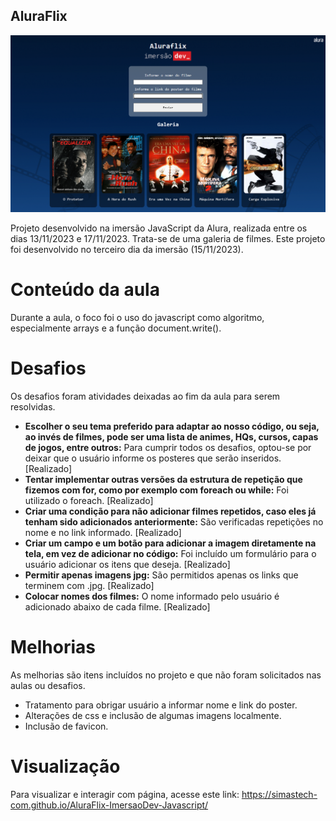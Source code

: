 ## AluraFlix

<img src="https://github.com/simastech-com/AluraFlix-ImersaoDev-Javascript/blob/main/img/splash.png" width="600">

Projeto desenvolvido na imersão JavaScript da Alura, realizada entre os dias 13/11/2023 e 17/11/2023. Trata-se de uma galeria de filmes. Este projeto foi desenvolvido no terceiro dia da imersão (15/11/2023).

# Conteúdo da aula
Durante a aula, o foco foi o uso do javascript como algoritmo, especialmente arrays e a função document.write().

# Desafios
Os desafios foram atividades deixadas ao fim da aula para serem resolvidas.

<ul>
    <li><b>Escolher o seu tema preferido para adaptar ao nosso código, ou seja, ao invés de filmes, pode ser uma lista de animes, HQs, cursos, capas de jogos, entre outros:</b> Para cumprir todos os desafios, optou-se por deixar que o usuário informe os posteres que serão inseridos. [Realizado]</li>
    <li><b>Tentar implementar outras versões da estrutura de repetição que fizemos com for, como por exemplo com foreach ou while:</b> Foi utilizado o foreach. [Realizado]</li>
    <li><b>Criar uma condição para não adicionar filmes repetidos, caso eles já tenham sido adicionados anteriormente:</b> São verificadas repetições no nome e no link informado. [Realizado]</li>
    <li><b>Criar um campo e um botão para adicionar a imagem diretamente na tela, em vez de adicionar no código:</b> Foi incluído um formulário para o usuário adicionar os itens que deseja. [Realizado]</li>
    <li><b>Permitir apenas imagens jpg:</b> São permitidos apenas os links que terminem com .jpg. [Realizado]</li>
    <li><b>Colocar nomes dos filmes:</b> O nome informado pelo usuário é adicionado abaixo de cada filme. [Realizado]</li>
</ul>

# Melhorias
As melhorias são itens incluídos no projeto e que não foram solicitados nas aulas ou desafios.

<ul>
    <li>Tratamento para obrigar usuário a informar nome e link do poster.</li>
    <li>Alterações de css e inclusão de algumas imagens localmente.</li>
    <li>Inclusão de favicon.</li>
</ul>

# Visualização
Para visualizar e interagir com  página, acesse este link: https://simastech-com.github.io/AluraFlix-ImersaoDev-Javascript/

